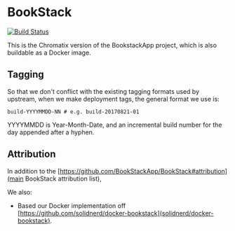 # BookStack
[![Build Status](https://travis-ci.org/ChromatixAU/BookStack.svg)](https://travis-ci.org/ChromatixAU/BookStack)

This is the Chromatix version of the BookstackApp project, which is also
buildable as a Docker image.

## Tagging
So that we don't conflict with the existing tagging formats used by upstream,
when we make deployment tags, the general format we use is:

```
build-YYYYMMDD-NN # e.g. build-20170821-01
```
YYYYMMDD is Year-Month-Date, and an incremental build number for the day
appended after a hyphen.

## Attribution

In addition to the [https://github.com/BookStackApp/BookStack#attribution](main BookStack attribution list), 

We also:

* Based our Docker implementation off [https://github.com/solidnerd/docker-bookstack](solidnerd/docker-bookstack).
